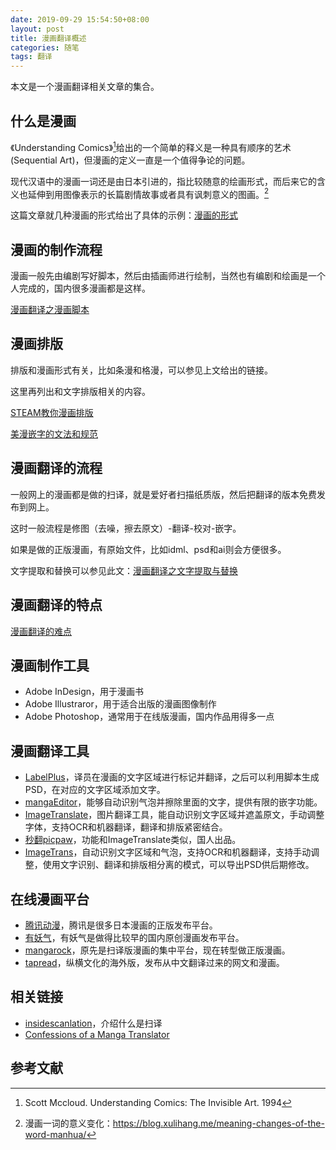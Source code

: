 ```yaml
---
date: 2019-09-29 15:54:50+08:00
layout: post
title: 漫画翻译概述
categories: 随笔
tags: 翻译
---
```


本文是一个漫画翻译相关文章的集合。

## 什么是漫画

《Understanding Comics》[^uc]给出的一个简单的释义是一种具有顺序的艺术(Sequential Art)，但漫画的定义一直是一个值得争论的问题。

现代汉语中的漫画一词还是由日本引进的，指比较随意的绘画形式，而后来它的含义也延伸到用图像表示的长篇剧情故事或者具有讽刺意义的图画。[^meaning]

这篇文章就几种漫画的形式给出了具体的示例：[漫画的形式](/comics-forms/)

## 漫画的制作流程

漫画一般先由编剧写好脚本，然后由插画师进行绘制，当然也有编剧和绘画是一个人完成的，国内很多漫画都是这样。

[漫画翻译之漫画脚本](https://blog.xulihang.me/comics-translation-scripts/)

## 漫画排版

排版和漫画形式有关，比如条漫和格漫，可以参见上文给出的链接。

这里再列出和文字排版相关的内容。

[STEAM教你漫画排版](http://oranpig.lofter.com/post/3fa60_96665f6)

[美漫嵌字的文法和规范](http://mangatalk.net/2013/comics-lettering/)

## 漫画翻译的流程

一般网上的漫画都是做的扫译，就是爱好者扫描纸质版，然后把翻译的版本免费发布到网上。

这时一般流程是修图（去噪，擦去原文）-翻译-校对-嵌字。

如果是做的正版漫画，有原始文件，比如idml、psd和ai则会方便很多。

文字提取和替换可以参见此文：[漫画翻译之文字提取与替换](https://blog.xulihang.me/comics-translation-text-extraction-and-substitution/)

## 漫画翻译的特点

[漫画翻译的难点](/comics-translation-the-difficulties/)

## 漫画制作工具

* Adobe InDesign，用于漫画书
* Adobe Illustraror，用于适合出版的漫画图像制作
* Adobe Photoshop，通常用于在线版漫画，国内作品用得多一点

## 漫画翻译工具

* [LabelPlus](https://noodlefighter.com/label_plus/)，译员在漫画的文字区域进行标记并翻译，之后可以利用脚本生成PSD，在对应的文字区域添加文字。
* [mangaEditor](https://moeka.me/mangaEditor/)，能够自动识别气泡并擦除里面的文字，提供有限的嵌字功能。
* [ImageTranslate](https://www.imagetranslate.com/)，图片翻译工具，能自动识别文字区域并遮盖原文，手动调整字体，支持OCR和机器翻译，翻译和排版紧密结合。
* [秒翻picpaw](https://www.picpaw.com/)，功能和ImageTranslate类似，国人出品。
* [ImageTrans](https://imagetrans.readthedocs.io/en/latest/)，自动识别文字区域和气泡，支持OCR和机器翻译，支持手动调整，使用文字识别、翻译和排版相分离的模式，可以导出PSD供后期修改。

## 在线漫画平台

* [腾讯动漫](https://ac.qq.com/Comic/)，腾讯是很多日本漫画的正版发布平台。
* [有妖气](http://www.u17.com/)，有妖气是做得比较早的国内原创漫画发布平台。
* [mangarock](https://mrcomics.com/)，原先是扫译版漫画的集中平台，现在转型做正版漫画。
* [tapread](https://www.tapread.com)，纵横文化的海外版，发布从中文翻译过来的网文和漫画。

## 相关链接

* [insidescanlation](https://www.insidescanlation.com/)，介绍什么是扫译
* [Confessions of a Manga Translator](http://www.tcj.com/confessions-of-a-manga-translator/)

## 参考文献

[^uc]: Scott Mccloud. Understanding Comics: The Invisible Art. 1994
[^meaning]: 漫画一词的意义变化：<https://blog.xulihang.me/meaning-changes-of-the-word-manhua/>




